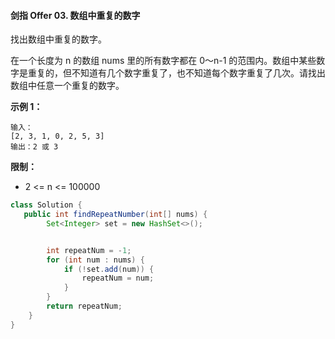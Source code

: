 #### 剑指 Offer 03. 数组中重复的数字

找出数组中重复的数字。

在一个长度为 n 的数组 nums 里的所有数字都在 0～n-1 的范围内。数组中某些数字是重复的，但不知道有几个数字重复了，也不知道每个数字重复了几次。请找出数组中任意一个重复的数字。

**示例 1：**

```shell
输入：
[2, 3, 1, 0, 2, 5, 3]
输出：2 或 3 
```

**限制：**

* 2 <= n <= 100000

```java
class Solution {
   public int findRepeatNumber(int[] nums) {
        Set<Integer> set = new HashSet<>();


        int repeatNum = -1;
        for (int num : nums) {
            if (!set.add(num)) {
                repeatNum = num;
            }
        }
        return repeatNum;
    }
}
```


